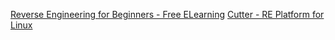 [Reverse Engineering for Beginners - Free ELearning](https://www.begin.re/)
[Cutter - RE Platform for Linux](https://cutter.re/)
